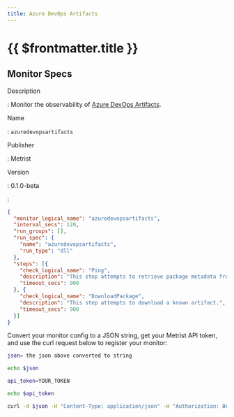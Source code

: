 ```yaml
---
title: Azure DevOps Artifacts
---
```


# {{ $frontmatter.title }}

## Monitor Specs

Description

: Monitor the observability of [Azure DevOps Artifacts](https://azure.microsoft.com/products/devops/artifacts/).

Name

: `azuredevopsartifacts`

Publisher

: Metrist

Version

: 0.1.0-beta

: &nbsp;


<!--@include: /parts/_1.md-->


<!--@include: /parts/_2.md-->


<!--@include: /parts/_3.md-->





<!--@include: /parts/_4.md-->


```json
{
  "monitor_logical_name": "azuredevopsartifacts",
  "interval_secs": 120,
  "run_groups": [],
  "run_spec": {
    "name": "azuredevopsartifacts",
    "run_type": "dll"
  },
  "steps": [{
    "check_logical_name": "Ping",
    "description": "This step attempts to retrieve package metadata from a known artifact.",
    "timeout_secs": 900
  }, {
    "check_logical_name": "DownloadPackage",
    "description": "This step attempts to download a known artifact.",
    "timeout_secs": 900
  }]
}
```




Convert your monitor config to a JSON string, get your Metrist API token, and use the curl request below to register your monitor:

```sh
json= the json above converted to string

echo $json

api_token=YOUR_TOKEN

echo $api_token

curl -d $json -H "Content-Type: application/json" -H "Authorization: Bearer $api_token" 'https://app.metrist.io/api/v0/monitor-config'

```

<!--@include: /parts/tips_api.md-->


<!--@include: /parts/_5.md-->


<!--@include: /parts/result.md-->